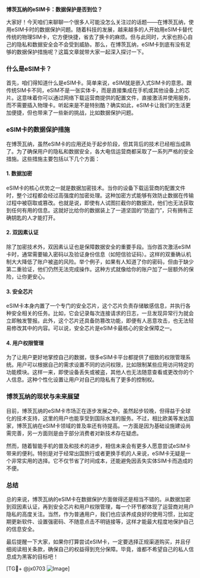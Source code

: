 **博茨瓦纳的eSIM卡：数据保护是否到位？**

大家好！今天咱们来聊聊一个很多人可能没怎么关注过的话题——在博茨瓦纳，使用eSIM卡时的数据保护问题。随着科技的发展，越来越多的人开始用eSIM卡替代传统的物理SIM卡，它方便快捷，省去了换卡的麻烦。但与此同时，大家也担心自己的隐私和数据安全会不会受到威胁。那么，在博茨瓦纳，eSIM卡到底有没有足够的数据保护措施呢？这篇文章就带大家一起深入探讨一下。

### 什么是eSIM卡？

首先，咱们得知道什么是eSIM卡。简单来说，eSIM就是嵌入式SIM卡的意思。跟传统SIM卡不同，eSIM不是一张实体卡，而是直接集成在手机或其他设备上的芯片。这意味着你可以通过网络下载运营商提供的配置文件，直接激活并使用服务，而不需要插入物理卡。听起来是不是特别酷？确实如此，eSIM卡让我们的生活更加便捷，但也带来了一些新的挑战，比如数据保护问题。

### eSIM卡的数据保护措施

在博茨瓦纳，虽然eSIM卡的应用还处于起步阶段，但其背后的技术已经相当成熟了。为了确保用户的隐私和数据安全，各大电信运营商都采取了一系列严格的安全措施。这些措施主要包括以下几个方面：

#### 1. 数据加密
eSIM卡的核心优势之一就是数据加密技术。当你的设备下载运营商的配置文件时，整个过程都会经过高强度的加密处理。这种加密方式能够有效防止数据在传输过程中被窃取或篡改。也就是说，即使有人试图拦截你的数据流，他们也无法获取到任何有用的信息。这就好比给你的数据装上了一道坚固的“防盗门”，只有拥有正确钥匙的人才能打开。

#### 2. 双因素认证
除了加密技术外，双因素认证也是保障数据安全的重要手段。当你首次激活eSIM卡时，通常需要输入密码以及验证身份信息（如短信验证码）。这样的双重确认机制大大降低了账户被盗的风险。举个例子，如果有人知道了你的密码，但由于缺少第二重验证，他们仍然无法完成操作。这种方式就像给你的账户加了一层额外的保险，让你更安心。

#### 3. 安全芯片
eSIM卡本身内置了一个专门的安全芯片，这个芯片负责存储敏感信息，并执行各种安全相关的任务。比如，它会记录每次连接请求的日志，一旦发现异常行为就会立即触发警报。此外，这个芯片还具备防篡改功能，即便有人恶意攻击，也无法轻易修改其中的内容。可以说，安全芯片是eSIM卡最核心的安全保障之一。

#### 4. 用户权限管理
为了让用户更好地掌控自己的数据，很多eSIM卡平台都提供了细致的权限管理系统。用户可以根据自己的需求设置不同的访问权限，比如限制某些应用访问特定的功能模块。这样一来，即使设备丢失或被盗，其他人也无法随意查看或更改你的个人信息。这种个性化设置让用户对自己的隐私有了更多的控制权。

### 博茨瓦纳的现状与未来展望

目前，博茨瓦纳的eSIM卡市场正在逐步发展之中。虽然起步较晚，但得益于全球化的技术支持，这里的用户也能享受到国际水准的服务。不过，相比欧美等发达国家，博茨瓦纳在eSIM卡领域的普及率还有待提高。一方面是因为基础设施建设尚需完善，另一方面则是由于部分消费者对新技术存在疑虑。

然而，随着智能手机的普及和技术的进步，相信未来会有更多人愿意尝试eSIM卡带来的便利。特别是对于经常出国旅行或者更换手机的人来说，eSIM卡无疑是一个非常实用的选择。它不仅节省了时间成本，还能避免因丢失实体SIM卡而造成的不便。

### 总结

总的来说，博茨瓦纳的eSIM卡在数据保护方面做得还是相当不错的。从数据加密到双因素认证，再到安全芯片和用户权限管理，每一个环节都体现了运营商对用户隐私的高度关注。当然，作为普通用户，我们也应该养成良好的使用习惯，比如定期更新软件、设置强密码、不随意点击不明链接等，这样才能最大程度地保护自己的信息安全。

最后提醒一下大家，如果你打算尝试eSIM卡，一定要选择正规渠道购买，并且仔细阅读相关条款，确保自己的权益得到充分保障。毕竟，谁都不希望自己的私人信息成为黑客的目标吧！

[TG💪+ @jx0703 ![Image](https://github.com/user-attachments/assets/dbca1d08-cadb-493c-b0ec-ad6f7a83f270)]